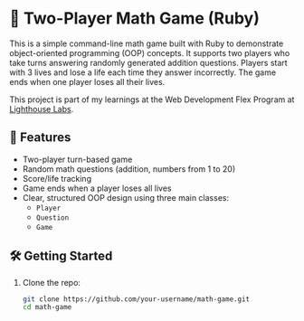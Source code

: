 # 🧠 Two-Player Math Game (Ruby)

This is a simple command-line math game built with Ruby to demonstrate object-oriented programming (OOP) concepts. 
It supports two players who take turns answering randomly generated addition questions. 
Players start with 3 lives and lose a life each time they answer incorrectly. 
The game ends when one player loses all their lives.

This project is part of my learnings at the Web Development Flex Program at [Lighthouse Labs](https://www.lighthouselabs.ca/en).

## 🚀 Features

- Two-player turn-based game
- Random math questions (addition, numbers from 1 to 20)
- Score/life tracking
- Game ends when a player loses all lives
- Clear, structured OOP design using three main classes:
  - `Player`
  - `Question`
  - `Game`

## 🛠️ Getting Started

1. Clone the repo:
   ```bash
   git clone https://github.com/your-username/math-game.git
   cd math-game